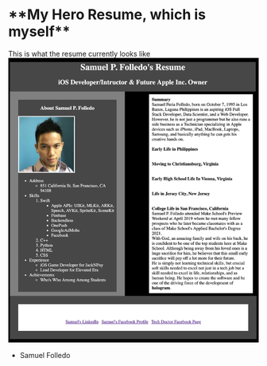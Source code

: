 <h1>**My Hero Resume, which is myself**</h1>

This is what the resume currently looks like
![GitHub Logo](/sample.png)


- Samuel Folledo
